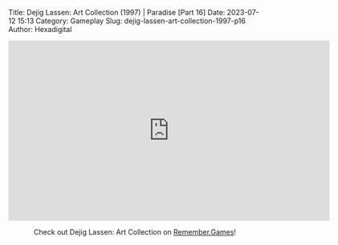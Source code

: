 Title: Dejig Lassen: Art Collection (1997) | Paradise [Part 16]
Date: 2023-07-12 15:13
Category: Gameplay
Slug: dejig-lassen-art-collection-1997-p16
Author: Hexadigital

<center><iframe src="https://www.youtube.com/embed/8D5GiIaNMJA?feature=oembed" allow="accelerometer; autoplay; encrypted-media; gyroscope; picture-in-picture" width="640" height="360" frameborder="0"></iframe>

Check out Dejig Lassen: Art Collection on [Remember.Games](https://remember.games/game/7945/dejig-lassen-art-collection/)!</center>